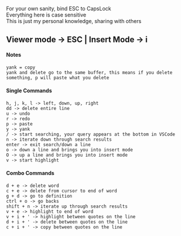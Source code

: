 For your own sanity, bind ESC to CapsLock\
Everything here is case sensitive\
This is just my personal knowledge, sharing with others

## Viewer mode -> ESC | Insert Mode -> i
#### Notes
    yank = copy
    yank and delete go to the same buffer, this means if you delete something, p will paste what you delete
#### Single Commands
    h, j, k, l -> left, down, up, right
    dd -> delete entire line
    u -> undo
    r -> redo
    p -> paste
    y -> yank
    / -> start searching, your query appears at the bottom in VSCode
    n -> iterate down through search results
    enter -> exit search/down a line
    o -> down a line and brings you into insert mode
    O -> up a line and brings you into insert mode
    v -> start highlight
    
#### Combo Commands
    d + e -> delete word
    c + e -> delete from cursor to end of word
    g + d -> go to definition
    ctrl + o -> go backs
    shift + n -> iterate up through search results
    v + e -> highlight to end of word
    v + i + ' -> highlight between quotes on the line
    d + i + ' -> delete between quotes on the line 
    c + i + ' -> copy between quotes on the line
